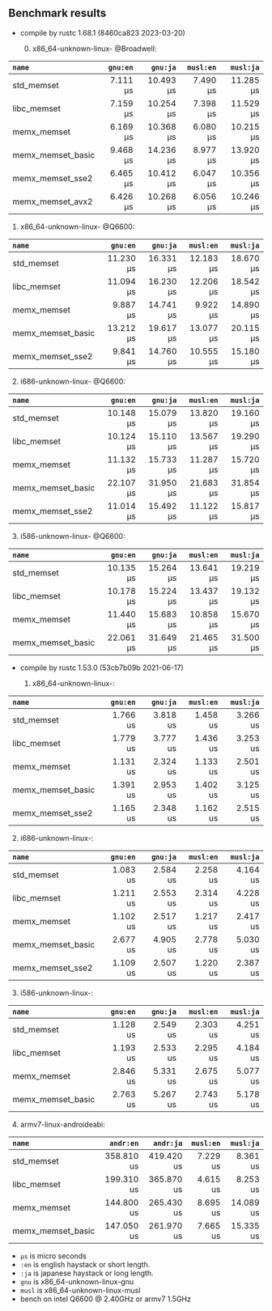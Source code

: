## Benchmark results

- compile by rustc 1.68.1 (8460ca823 2023-03-20)

  0. x86_64-unknown-linux- @Broadwell:

|         `name`          |  `gnu:en`   |  `gnu:ja`   |  `musl:en`  |  `musl:ja`  |
|:------------------------|------------:|------------:|------------:|------------:|
| std_memset              |    7.111 µs |   10.493 µs |    7.490 µs |   11.285 µs |
| libc_memset             |    7.159 µs |   10.254 µs |    7.398 µs |   11.529 µs |
| memx_memset             |    6.169 µs |   10.368 µs |    6.080 µs |   10.215 µs |
| memx_memset_basic       |    9.468 µs |   14.236 µs |    8.977 µs |   13.920 µs |
| memx_memset_sse2        |    6.465 µs |   10.412 µs |    6.047 µs |   10.356 µs |
| memx_memset_avx2        |    6.426 µs |   10.268 µs |    6.056 µs |   10.246 µs |

  1. x86_64-unknown-linux- @Q6600:

|         `name`          |  `gnu:en`   |  `gnu:ja`   |  `musl:en`  |  `musl:ja`  |
|:------------------------|------------:|------------:|------------:|------------:|
| std_memset              |   11.230 µs |   16.331 µs |   12.183 µs |   18.670 µs |
| libc_memset             |   11.094 µs |   16.230 µs |   12.206 µs |   18.542 µs |
| memx_memset             |    9.887 µs |   14.741 µs |    9.922 µs |   14.890 µs |
| memx_memset_basic       |   13.212 µs |   19.617 µs |   13.077 µs |   20.115 µs |
| memx_memset_sse2        |    9.841 µs |   14.760 µs |   10.555 µs |   15.180 µs |

  2. i686-unknown-linux- @Q6600:

|         `name`          |  `gnu:en`   |  `gnu:ja`   |  `musl:en`  |  `musl:ja`  |
|:------------------------|------------:|------------:|------------:|------------:|
| std_memset              |   10.148 µs |   15.079 µs |   13.820 µs |   19.160 µs |
| libc_memset             |   10.124 µs |   15.110 µs |   13.567 µs |   19.290 µs |
| memx_memset             |   11.132 µs |   15.733 µs |   11.287 µs |   15.720 µs |
| memx_memset_basic       |   22.107 µs |   31.950 µs |   21.683 µs |   31.854 µs |
| memx_memset_sse2        |   11.014 µs |   15.492 µs |   11.122 µs |   15.817 µs |

  3. i586-unknown-linux- @Q6600:

|         `name`          |  `gnu:en`   |  `gnu:ja`   |  `musl:en`  |  `musl:ja`  |
|:------------------------|------------:|------------:|------------:|------------:|
| std_memset              |   10.135 µs |   15.264 µs |   13.641 µs |   19.219 µs |
| libc_memset             |   10.178 µs |   15.224 µs |   13.437 µs |   19.132 µs |
| memx_memset             |   11.440 µs |   15.683 µs |   10.858 µs |   15.670 µs |
| memx_memset_basic       |   22.061 µs |   31.649 µs |   21.465 µs |   31.500 µs |


- compile by rustc 1.53.0 (53cb7b09b 2021-06-17)

  1. x86_64-unknown-linux-:

|         `name`          |  `gnu:en`   |  `gnu:ja`   |  `musl:en`  |  `musl:ja`  |
|:------------------------|------------:|------------:|------------:|------------:|
| std_memset              |    1.766 us |    3.818 us |    1.458 us |    3.266 us |
| libc_memset             |    1.779 us |    3.777 us |    1.436 us |    3.253 us |
| memx_memset             |    1.131 us |    2.324 us |    1.133 us |    2.501 us |
| memx_memset_basic       |    1.391 us |    2.953 us |    1.402 us |    3.125 us |
| memx_memset_sse2        |    1.165 us |    2.348 us |    1.162 us |    2.515 us |

  2. i686-unknown-linux-:

|         `name`          |  `gnu:en`   |  `gnu:ja`   |  `musl:en`  |  `musl:ja`  |
|:------------------------|------------:|------------:|------------:|------------:|
| std_memset              |    1.083 us |    2.584 us |    2.258 us |    4.164 us |
| libc_memset             |    1.211 us |    2.553 us |    2.314 us |    4.228 us |
| memx_memset             |    1.102 us |    2.517 us |    1.217 us |    2.417 us |
| memx_memset_basic       |    2.677 us |    4.905 us |    2.778 us |    5.030 us |
| memx_memset_sse2        |    1.109 us |    2.507 us |    1.220 us |    2.387 us |

  3. i586-unknown-linux-:

|         `name`          |  `gnu:en`   |  `gnu:ja`   |  `musl:en`  |  `musl:ja`  |
|:------------------------|------------:|------------:|------------:|------------:|
| std_memset              |    1.128 us |    2.549 us |    2.303 us |    4.251 us |
| libc_memset             |    1.193 us |    2.533 us |    2.295 us |    4.184 us |
| memx_memset             |    2.846 us |    5.331 us |    2.675 us |    5.077 us |
| memx_memset_basic       |    2.763 us |    5.267 us |    2.743 us |    5.178 us |

  4. armv7-linux-androideabi:

|         `name`          |  `andr:en`  |  `andr:ja`  |  `musl:en`  |  `musl:ja`  |
|:------------------------|------------:|------------:|------------:|------------:|
| std_memset              |  358.810 us |  419.420 us |    7.229 us |    8.361 us |
| libc_memset             |  199.310 us |  365.870 us |    4.615 us |    8.253 us |
| memx_memset             |  144.800 us |  265.430 us |    8.695 us |   14.089 us |
| memx_memset_basic       |  147.050 us |  261.970 us |    7.665 us |   15.335 us |

- `µs` is micro seconds
- `:en` is english haystack or short length.
- `:ja` is japanese haystack or long length.
- `gnu` is x86_64-unknown-linux-gnu
- `musl` is x86_64-unknown-linux-musl
- bench on intel Q6600 @ 2.40GHz or armv7 1.5GHz
